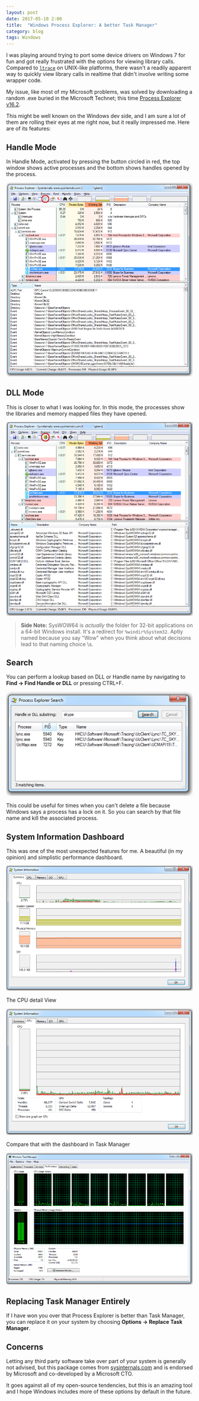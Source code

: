 ```yaml
---
layout: post
date: 2017-05-10 2:00
title:  "Windows Process Explorer: A better Task Manager"
category: blog
tags: Windows
---
```

I was playing around trying to port some device drivers on Windows 7 for fun and got really frustrated with the options for viewing library calls.  Compared to [`ltrace`](https://www.freebsd.org/cgi/man.cgi?query=ltrace&manpath=SuSE%20Linux/i386%2011.3) on UNIX-like platforms, there wasn't a readily apparent way to quickly view library calls in realtime that didn't involve writing some wrapper code.

My issue, like most of my Microsoft problems, was solved by downloading a random .exe buried in the Microsoft Technet; this time [Process Explorer v16.2](https://technet.microsoft.com/en-us/sysinternals/bb896653.aspx). 

This might be well known on the Windows dev side, and I am sure a lot of them are rolling their eyes at me right now, but it really impressed me. Here are of its features:

Handle Mode
------------
In Handle Mode, activated by pressing the button circled in red, the top window shows active processes and the bottom shows handles opened by the process. 
<p align="center">
<img src="/assets/images/ProcessExplorer/HandleMode.png"/>
</p>

DLL Mode
---------
This is closer to what I was looking for. In this mode, the processes show the libraries and memory mapped files they have opened.
<p align="center">
<img src="/assets/images/ProcessExplorer/DLLMode.png"/>
</p>

> **Side Note:** SysWOW64 is *actually* the folder for 32-bit applications on a 64-bit Windows install. It's a redirect for `%windir%System32`. Aptly named because you say "Wow" when you think about what decisions lead to that naming choice \s.

Search
------
You can perform a lookup based on DLL or Handle name by navigating to **Find -> Find Handle or DLL** or pressing CTRL+F.

<p align="center">
<img src="/assets/images/ProcessExplorer/Search.png"/>
</p>

This could be useful for times when you can't delete a file because Windows says a process has a lock on it. So you can search by that file name and kill the associated process.

System Information Dashboard
----------------------------
This was one of the most unexpected features for me. A beautiful (in my opinion) and simplistic performance dashboard.

<p align="center">
<img src="/assets/images/ProcessExplorer/Dashboard.png"/>
</p>

The CPU detail View
<p align="center">
<img src="/assets/images/ProcessExplorer/CPUView.png"/>
</p>

Compare that with the dashboard in Task Manager
<p align="center">
<img src="/assets/images/ProcessExplorer/TaskManager.png"/>
</p>

Replacing Task Manager Entirely
-------------------------------
If I have won you over that Process Explorer is better than Task Manager, you can replace it on your system by choosing **Options -> Replace Task Manager**.

Concerns
--------
Letting any third party software take over part of your system is generally not advised, but this package comes from [sysinternals.com](sysinternals.com) and is endorsed by Microsoft and co-developed by a Microsoft CTO. 

It goes against all of my open-source tendencies, but this is an amazing tool and I hope Windows includes more of these options by default in the future.